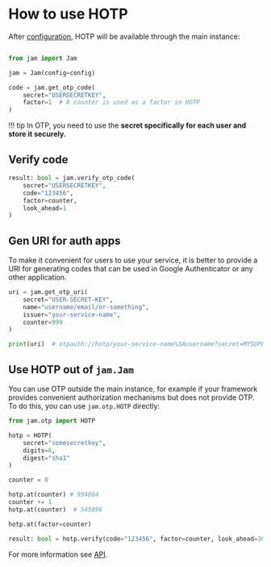 # How to use HOTP

After [configuration](/otp/config), HOTP will be available through the main instance:

```python

from jam import Jam

jam = Jam(config=config)

code = jam.get_otp_code(
    secret="USERSECRETKEY",
    factor=1  # A counter is used as a factor in HOTP
)
```
!!! tip
    In OTP, you need to use the **secret specifically for each user and store it securely.**

## Verify code

```python
result: bool = jam.verify_otp_code(
    secret="USERSECRETKEY",
    code="123456",
    factor=counter,
    look_ahead=1
)
```

## Gen URI for auth apps
To make it convenient for users to use your service, it is better to provide
a URI for generating codes that can be used in
Google Authenticator or any other application.

```python
uri = jam.get_otp_uri(
    secret="USER-SECRET-KEY",
    name="username/email/or-something",
    issuer="your-service-name",
    counter=999
)

print(uri)  # otpauth://hotp/your-service-name%3Ausername?secret=MYSUPERSECRES&issuer=your-service-name&algorithm=SHA1&digits=6&counter=999
```

## Use HOTP out of `jam.Jam`

You can use OTP outside the main instance, for example if your framework provides
convenient authorization mechanisms but does not provide OTP. To do this, you can use `jam.otp.HOTP` directly:
```python
from jam.otp import HOTP

hotp = HOTP(
    secret="somesecretkey",
    digits=6,
    digest="sha1"
)

counter = 0

hotp.at(counter) # 994684
counter += 1
hotp.at(counter)  # 545896

hotp.at(factor=counter)

result: bool = hotp.verify(code="123456", factor=counter, look_ahead=30)
```

For more information see [API](/api/otp/hotp).